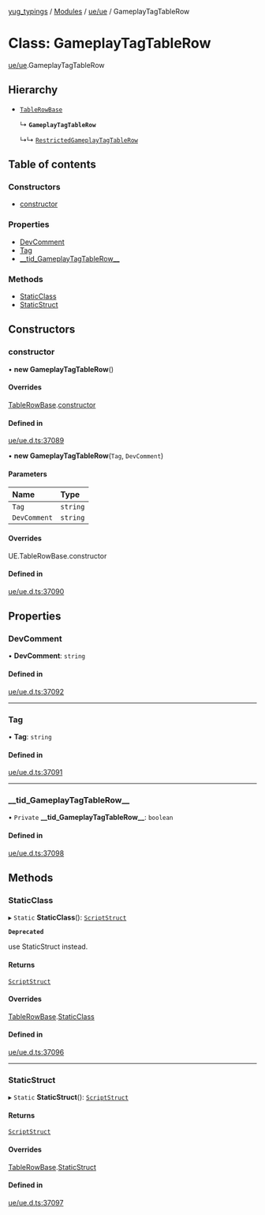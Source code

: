 [yug_typings](../README.md) / [Modules](../modules.md) / [ue/ue](../modules/ue_ue.md) / GameplayTagTableRow

# Class: GameplayTagTableRow

[ue/ue](../modules/ue_ue.md).GameplayTagTableRow

## Hierarchy

- [`TableRowBase`](ue_ue.TableRowBase.md)

  ↳ **`GameplayTagTableRow`**

  ↳↳ [`RestrictedGameplayTagTableRow`](ue_ue.RestrictedGameplayTagTableRow.md)

## Table of contents

### Constructors

- [constructor](ue_ue.GameplayTagTableRow.md#constructor)

### Properties

- [DevComment](ue_ue.GameplayTagTableRow.md#devcomment)
- [Tag](ue_ue.GameplayTagTableRow.md#tag)
- [\_\_tid\_GameplayTagTableRow\_\_](ue_ue.GameplayTagTableRow.md#__tid_gameplaytagtablerow__)

### Methods

- [StaticClass](ue_ue.GameplayTagTableRow.md#staticclass)
- [StaticStruct](ue_ue.GameplayTagTableRow.md#staticstruct)

## Constructors

### constructor

• **new GameplayTagTableRow**()

#### Overrides

[TableRowBase](ue_ue.TableRowBase.md).[constructor](ue_ue.TableRowBase.md#constructor)

#### Defined in

[ue/ue.d.ts:37089](https://github.com/YugMetaverse/yug_typings/blob/b7d9b19/ue/ue.d.ts#L37089)

• **new GameplayTagTableRow**(`Tag`, `DevComment`)

#### Parameters

| Name | Type |
| :------ | :------ |
| `Tag` | `string` |
| `DevComment` | `string` |

#### Overrides

UE.TableRowBase.constructor

#### Defined in

[ue/ue.d.ts:37090](https://github.com/YugMetaverse/yug_typings/blob/b7d9b19/ue/ue.d.ts#L37090)

## Properties

### DevComment

• **DevComment**: `string`

#### Defined in

[ue/ue.d.ts:37092](https://github.com/YugMetaverse/yug_typings/blob/b7d9b19/ue/ue.d.ts#L37092)

___

### Tag

• **Tag**: `string`

#### Defined in

[ue/ue.d.ts:37091](https://github.com/YugMetaverse/yug_typings/blob/b7d9b19/ue/ue.d.ts#L37091)

___

### \_\_tid\_GameplayTagTableRow\_\_

• `Private` **\_\_tid\_GameplayTagTableRow\_\_**: `boolean`

#### Defined in

[ue/ue.d.ts:37098](https://github.com/YugMetaverse/yug_typings/blob/b7d9b19/ue/ue.d.ts#L37098)

## Methods

### StaticClass

▸ `Static` **StaticClass**(): [`ScriptStruct`](ue_ue.ScriptStruct.md)

**`Deprecated`**

use StaticStruct instead.

#### Returns

[`ScriptStruct`](ue_ue.ScriptStruct.md)

#### Overrides

[TableRowBase](ue_ue.TableRowBase.md).[StaticClass](ue_ue.TableRowBase.md#staticclass)

#### Defined in

[ue/ue.d.ts:37096](https://github.com/YugMetaverse/yug_typings/blob/b7d9b19/ue/ue.d.ts#L37096)

___

### StaticStruct

▸ `Static` **StaticStruct**(): [`ScriptStruct`](ue_ue.ScriptStruct.md)

#### Returns

[`ScriptStruct`](ue_ue.ScriptStruct.md)

#### Overrides

[TableRowBase](ue_ue.TableRowBase.md).[StaticStruct](ue_ue.TableRowBase.md#staticstruct)

#### Defined in

[ue/ue.d.ts:37097](https://github.com/YugMetaverse/yug_typings/blob/b7d9b19/ue/ue.d.ts#L37097)
